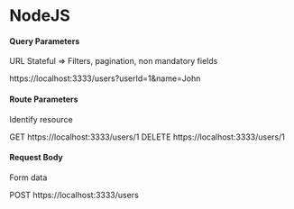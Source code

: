 # NodeJS

#### Query Parameters

URL Stateful => Filters, pagination, non mandatory fields

https://localhost:3333/users?userId=1&name=John

#### Route Parameters

Identify resource

GET https://localhost:3333/users/1
DELETE https://localhost:3333/users/1

#### Request Body

Form data

POST https://localhost:3333/users
